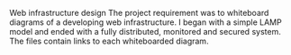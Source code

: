Web infrastructure design
The project requirement was to whiteboard diagrams of a developing web infrastructure. I began with a simple LAMP model and ended with a fully distributed, monitored and secured system.
The files contain links to each whiteboarded diagram.
